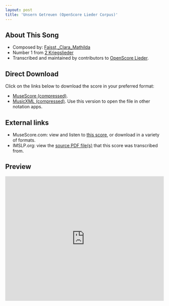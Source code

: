 ```yaml
---
layout: post
title: 'Unsern Getreuen (OpenScore Lieder Corpus)'
---
```


## About This Song

- Composed by: [Faisst,_Clara_Mathilda](https://fourscoreandmore.org/openscore/lieder/Faisst,_Clara_Mathilda)
- Number 1 from [2 Kriegslieder](https://fourscoreandmore.org/openscore/lieder/Faisst,_Clara_Mathilda/2_Kriegslieder)
- Transcribed and maintained by contributors to [OpenScore Lieder].

[OpenScore Lieder]: https://musescore.com/openscore-lieder-corpus

## Direct Download

Click on the links below to download the score in your preferred format:
- [MuseScore (compressed)](https://github.com/openscore/lieder/blob/main/scores/Faisst,_Clara_Mathilda/2_Kriegslieder/1_Unsern_Getreuen/lc6569865.mscz?raw=true).
- [MusicXML (compressed)](https://github.com/openscore/lieder/blob/main/scores/Faisst,_Clara_Mathilda/2_Kriegslieder/1_Unsern_Getreuen/lc6569865.mxl?raw=true). Use this version to open the file in other notation apps.

## External links

- MuseScore.com: view and listen to [this score][MuseScore], or download in a variety of formats.
- IMSLP.org: view the [source PDF file(s)][IMSLP] that this score was transcribed from.

[MuseScore]: https://musescore.com/score/6569865
[IMSLP]: https://imslp.org/wiki/Special:ReverseLookup/623002

## Preview

<iframe width="100%" height="394" src="https://musescore.com/openscore-lieder-corpus/scores/6569865/embed" frameborder="0" allowfullscreen allow="autoplay; fullscreen"></iframe>
